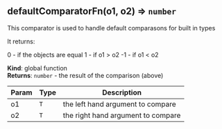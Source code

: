 <a name="defaultComparatorFn"></a>

## defaultComparatorFn(o1, o2) ⇒ <code>number</code>
This comparator is used to handle default comparasons for built in types

It returns:

0  - if the objects are equal
1  - if o1 > o2
-1 - if o1 < o2

**Kind**: global function  
**Returns**: <code>number</code> - the result of the comparison (above)  

| Param | Type | Description |
| --- | --- | --- |
| o1 | <code>T</code> | the left hand argument to compare |
| o2 | <code>T</code> | the right hand argument to compare |

